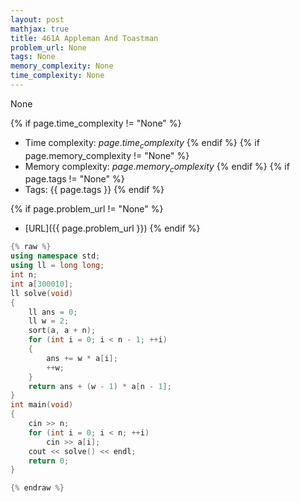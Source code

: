 ```yaml
---
layout: post
mathjax: true
title: 461A Appleman And Toastman
problem_url: None
tags: None
memory_complexity: None
time_complexity: None
---
```


None


{% if page.time_complexity != "None" %}
- Time complexity: ${{ page.time_complexity }}$
{% endif %}
{% if page.memory_complexity != "None" %}
- Memory complexity: ${{ page.memory_complexity }}$
{% endif %}
{% if page.tags != "None" %}
- Tags: {{ page.tags }}
{% endif %}

{% if page.problem_url != "None" %}
- [URL]({{ page.problem_url }})
{% endif %}

```cpp
{% raw %}
using namespace std;
using ll = long long;
int n;
int a[300010];
ll solve(void)
{
    ll ans = 0;
    ll w = 2;
    sort(a, a + n);
    for (int i = 0; i < n - 1; ++i)
    {
        ans += w * a[i];
        ++w;
    }
    return ans + (w - 1) * a[n - 1];
}
int main(void)
{
    cin >> n;
    for (int i = 0; i < n; ++i)
        cin >> a[i];
    cout << solve() << endl;
    return 0;
}

{% endraw %}
```